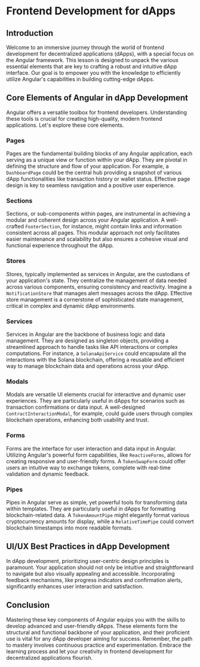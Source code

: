 # Frontend Development for dApps

## Introduction

Welcome to an immersive journey through the world of frontend development for decentralized applications (dApps), with a special focus on the Angular framework. This lesson is designed to unpack the various essential elements that are key to crafting a robust and intuitive dApp interface. Our goal is to empower you with the knowledge to efficiently utilize Angular's capabilities in building cutting-edge dApps.

## Core Elements of Angular in dApp Development

Angular offers a versatile toolbox for frontend developers. Understanding these tools is crucial for creating high-quality, modern frontend applications. Let's explore these core elements.

### Pages

Pages are the fundamental building blocks of any Angular application, each serving as a unique view or function within your dApp. They are pivotal in defining the structure and flow of your application. For example, a `DashboardPage` could be the central hub providing a snapshot of various dApp functionalities like transaction history or wallet status. Effective page design is key to seamless navigation and a positive user experience.

### Sections

Sections, or sub-components within pages, are instrumental in achieving a modular and coherent design across your Angular application. A well-crafted `FooterSection`, for instance, might contain links and information consistent across all pages. This modular approach not only facilitates easier maintenance and scalability but also ensures a cohesive visual and functional experience throughout the dApp.

### Stores

Stores, typically implemented as services in Angular, are the custodians of your application's state. They centralize the management of data needed across various components, ensuring consistency and reactivity. Imagine a `NotificationStore` that manages alert messages across the dApp. Effective store management is a cornerstone of sophisticated state management, critical in complex and dynamic dApp environments.

### Services

Services in Angular are the backbone of business logic and data management. They are designed as singleton objects, providing a streamlined approach to handle tasks like API interactions or complex computations. For instance, a `SolanaApiService` could encapsulate all the interactions with the Solana blockchain, offering a reusable and efficient way to manage blockchain data and operations across your dApp.

### Modals

Modals are versatile UI elements crucial for interactive and dynamic user experiences. They are particularly useful in dApps for scenarios such as transaction confirmations or data input. A well-designed `ContractInteractionModal`, for example, could guide users through complex blockchain operations, enhancing both usability and trust.

### Forms

Forms are the interface for user interaction and data input in Angular. Utilizing Angular's powerful form capabilities, like `ReactiveForms`, allows for creating responsive and user-friendly forms. A `TokenSwapForm` could offer users an intuitive way to exchange tokens, complete with real-time validation and dynamic feedback.

### Pipes

Pipes in Angular serve as simple, yet powerful tools for transforming data within templates. They are particularly useful in dApps for formatting blockchain-related data. A `TokenAmountPipe` might elegantly format various cryptocurrency amounts for display, while a `RelativeTimePipe` could convert blockchain timestamps into more readable formats.

## UI/UX Best Practices in dApp Development

In dApp development, prioritizing user-centric design principles is paramount. Your application should not only be intuitive and straightforward to navigate but also visually appealing and accessible. Incorporating feedback mechanisms, like progress indicators and confirmation alerts, significantly enhances user interaction and satisfaction.

## Conclusion

Mastering these key components of Angular equips you with the skills to develop advanced and user-friendly dApps. These elements form the structural and functional backbone of your application, and their proficient use is vital for any dApp developer aiming for success. Remember, the path to mastery involves continuous practice and experimentation. Embrace the learning process and let your creativity in frontend development for decentralized applications flourish.
